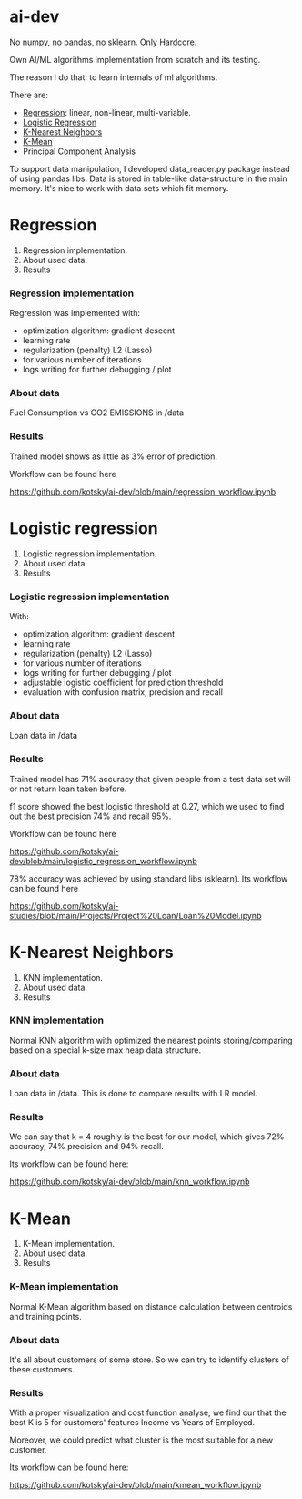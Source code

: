 # ai-dev


No numpy, no pandas, no sklearn. Only Hardcore. 

Own AI/ML algorithms implementation from scratch and its testing.

The reason I do that: to learn internals of ml algorithms.

There are:
- [Regression](https://github.com/kotsky/ai-dev#regression): linear, non-linear, multi-variable.
- [Logistic Regression](https://github.com/kotsky/ai-dev#logistic-regression)
- [K-Nearest Neighbors](https://github.com/kotsky/ai-dev#k-nearest-neighbors)
- [K-Mean](https://github.com/kotsky/ai-dev#k-mean)
- Principal Component Analysis

To support data manipulation, I developed data_reader.py package instead of using pandas libs.
Data is stored in table-like data-structure in the main memory. 
It's nice to work with data sets which fit memory.

# Regression
1. Regression implementation.
2. About used data.
3. Results

### Regression implementation
Regression was implemented with:
- optimization algorithm: gradient descent
- learning rate
- regularization (penalty) L2 (Lasso)
- for various number of iterations
- logs writing for further debugging / plot

### About data
Fuel Consumption vs CO2 EMISSIONS in /data
### Results
Trained model shows as little as 3% error of prediction.

Workflow can be found here 

https://github.com/kotsky/ai-dev/blob/main/regression_workflow.ipynb

# Logistic regression
1. Logistic regression implementation.
2. About used data.
3. Results

### Logistic regression implementation
With:
- optimization algorithm: gradient descent
- learning rate
- regularization (penalty) L2 (Lasso)
- for various number of iterations
- logs writing for further debugging / plot
- adjustable logistic coefficient for prediction threshold
- evaluation with confusion matrix, precision and recall

### About data
Loan data in /data
### Results
Trained model has 71% accuracy that given people from a test data set will or not return loan taken before.

f1 score showed the best logistic threshold at 0.27, which we used to find out the best precision 74% and recall 95%.

Workflow can be found here 

https://github.com/kotsky/ai-dev/blob/main/logistic_regression_workflow.ipynb

78% accuracy was achieved by using standard libs (sklearn). 
Its workflow can be found here 

https://github.com/kotsky/ai-studies/blob/main/Projects/Project%20Loan/Loan%20Model.ipynb

# K-Nearest Neighbors
1. KNN implementation.
2. About used data.
3. Results

### KNN implementation
Normal KNN algorithm with optimized the nearest points storing/comparing 
based on a special k-size max heap data structure.

### About data
Loan data in /data. This is done to compare results with LR model.

### Results
We can say that k = 4 roughly is the best for our model, 
which gives 72% accuracy, 74% precision and 94% recall.

Its workflow can be found here: 

https://github.com/kotsky/ai-dev/blob/main/knn_workflow.ipynb

# K-Mean
1. K-Mean implementation.
2. About used data.
3. Results

### K-Mean implementation
Normal K-Mean algorithm based on distance calculation 
between centroids and training points. 

### About data
It's all about customers of some store. So we can 
try to identify clusters of these customers.

### Results
With a proper visualization and cost function analyse,
we find our that the best K is 5 for customers' features Income vs 
Years of Employed. 

Moreover, we could predict what cluster is the most 
suitable for a new customer.

Its workflow can be found here:

https://github.com/kotsky/ai-dev/blob/main/kmean_workflow.ipynb